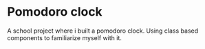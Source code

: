 <h1>Pomodoro clock</h1>

A school project where i built a pomodoro clock.
Using class based components to familiarize myself with it.
